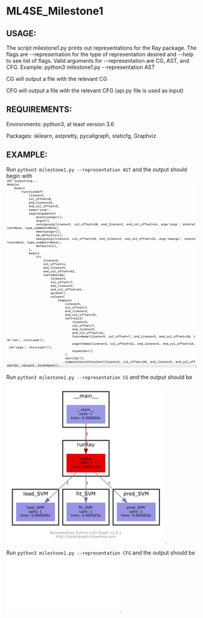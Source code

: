 # ML4SE_Milestone1

## USAGE:

The script milestone1.py prints out representations for the Ray package. The flags are --representation for the type of representation desired and --help to see list of flags. Valid arguments for --representation are CG, AST, and CFG. Example: python3 milestone1.py --representation AST

CG will output a file with the relevant CG

CFG will output a file with the relevant CFG (api.py file is used as input)


## REQUIREMENTS:

Environments:
python3, at least version 3.6

Packages:
sklearn,
astpretty,
pycallgraph,
staticfg,
Graphviz


## EXAMPLE:

Run ```python3 milestone1.py --representation AST``` and the output should begin with ![this](images/AST_output.png)




Run ```python3 milestone1.py --representation CG``` and the output should be 

![this](images/pycallgraph.png).




Run ```python3 milestone1.py --representation CFG``` and the output should be ![this](images/RayWorkflows_api_CFG.pdf).

